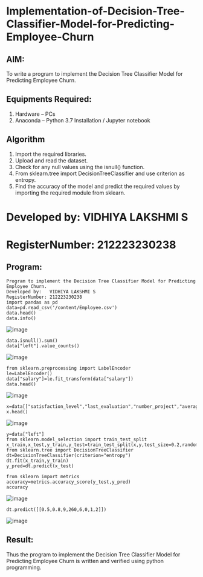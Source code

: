 # Implementation-of-Decision-Tree-Classifier-Model-for-Predicting-Employee-Churn

## AIM:
To write a program to implement the Decision Tree Classifier Model for Predicting Employee Churn.

## Equipments Required:
1. Hardware – PCs
2. Anaconda – Python 3.7 Installation / Jupyter notebook

## Algorithm
1. Import the required libraries.
2. Upload and read the dataset.
3. Check for any null values using the isnull() function.
4. From sklearn.tree import DecisionTreeClassifier and use criterion as entropy.
5. Find the accuracy of the model and predict the required values by importing the required module 
   from sklearn.

# Developed by:   VIDHIYA LAKSHMI S 
# RegisterNumber: 212223230238
## Program:
```
Program to implement the Decision Tree Classifier Model for Predicting Employee Churn.
Developed by:   VIDHIYA LAKSHMI S 
RegisterNumber: 212223230238
import pandas as pd
data=pd.read_csv('/content/Employee.csv')
data.head()
data.info()
```
![image](https://github.com/user-attachments/assets/023c123f-efe0-4b1a-b5cf-05c71974e0fa)
```
data.isnull().sum()
data["left"].value_counts()
```
![image](https://github.com/user-attachments/assets/2ce121b7-c4b7-4db0-8ed7-ae091a494534)
```
from sklearn.preprocessing import LabelEncoder
le=LabelEncoder()
data["salary"]=le.fit_transform(data["salary"])
data.head()
```
![image](https://github.com/user-attachments/assets/71c5b36c-0005-4da0-ace6-023cdaba6cde)
```
x=data[["satisfaction_level","last_evaluation","number_project","average_montly_hours","time_spend_company","Work_accident","promotion_last_5years","salary"]]
x.head()
```
![image](https://github.com/user-attachments/assets/970857a3-8736-4a0a-92ec-1858d0127b67)
```
y=data["left"]
from sklearn.model_selection import train_test_split
x_train,x_test,y_train,y_test=train_test_split(x,y,test_size=0.2,random_state=100)
from sklearn.tree import DecisionTreeClassifier
dt=DecisionTreeClassifier(criterion="entropy")
dt.fit(x_train,y_train)
y_pred=dt.predict(x_test)
```
```
from sklearn import metrics
accuracy=metrics.accuracy_score(y_test,y_pred)
accuracy
```
![image](https://github.com/user-attachments/assets/6855068f-9400-4b88-91cf-5b52caec3286)
```
dt.predict([[0.5,0.8,9,260,6,0,1,2]])
```
![image](https://github.com/user-attachments/assets/438e753e-f083-4fa0-ab0d-b81cc6d7d191)

## Result:
Thus the program to implement the  Decision Tree Classifier Model for Predicting Employee Churn is written and verified using python programming.
